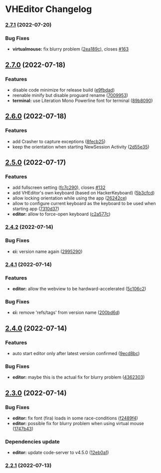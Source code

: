 # VHEditor Changelog
### [2.7.1](https://github.com/vhqtvn/VHEditor-Android/compare/v2.7.0...v2.7.1) (2022-07-20)


### Bug Fixes

* **virtualmouse:** fix blurry problem ([2ea189c](https://github.com/vhqtvn/VHEditor-Android/commit/2ea189c71b6f5076abec770cd0247486209978ef)), closes [#163](https://github.com/vhqtvn/VHEditor-Android/issues/163)

## [2.7.0](https://github.com/vhqtvn/VHEditor-Android/compare/v2.6.0...v2.7.0) (2022-07-18)


### Features

* disable code minimize for release build ([e9fbdad](https://github.com/vhqtvn/VHEditor-Android/commit/e9fbdade0be66f61a25ce765911738f39bacb4e7))
* reenable minify but disable proguard rename ([7009953](https://github.com/vhqtvn/VHEditor-Android/commit/7009953f244d7c33e28069a63208da5c7966b9fb))
* **terminal:** use Literation Mono Powerline font for terminal ([89b8090](https://github.com/vhqtvn/VHEditor-Android/commit/89b8090e39860a72faf4308da63cc246e218deae))

## [2.6.0](https://github.com/vhqtvn/VHEditor-Android/compare/v2.5.0...v2.6.0) (2022-07-18)


### Features

* add Crasher to capture exceptions ([8fecb25](https://github.com/vhqtvn/VHEditor-Android/commit/8fecb25beae682c668cf4ebdc9ec256591dd82d7))
* keep the orientation when starting NewSession Activity ([2d55e35](https://github.com/vhqtvn/VHEditor-Android/commit/2d55e354fea72f8c531e329851004694d0699ff4))

## [2.5.0](https://github.com/vhqtvn/VHEditor-Android/compare/v2.4.2...v2.5.0) (2022-07-17)


### Features

* add fullscreen setting ([fc7c290](https://github.com/vhqtvn/VHEditor-Android/commit/fc7c2908639fd073b9eceb84f5cbb3620b563715)), closes [#132](https://github.com/vhqtvn/VHEditor-Android/issues/132)
* add VHEditor's own keyboard (based on HackerKeyboard) ([5b3cfcd](https://github.com/vhqtvn/VHEditor-Android/commit/5b3cfcdc9af26e1cef417310da1981fee4c1c8fd))
* allow locking orientation while using the app ([26242ce](https://github.com/vhqtvn/VHEditor-Android/commit/26242ce1a18908972abfc7f308fef1f4516121b4))
* allow to configure current keyboard as the keyboard to be used when starting app ([7310d37](https://github.com/vhqtvn/VHEditor-Android/commit/7310d3713f1c113c1371f874c824860567324699))
* **editor:** allow to force-open keyboard ([c2a577c](https://github.com/vhqtvn/VHEditor-Android/commit/c2a577c44685b13510a6feb131486f57d775ea89))

### [2.4.2](https://github.com/vhqtvn/VHEditor-Android/compare/v2.4.1...v2.4.2) (2022-07-14)


### Bug Fixes

* **ci:** version name again ([2995290](https://github.com/vhqtvn/VHEditor-Android/commit/2995290ba9e13fc3c6a9fc9d03213ece08d48905))

### [2.4.1](https://github.com/vhqtvn/VHEditor-Android/compare/v2.4.0...v2.4.1) (2022-07-14)


### Features

* **editor:** allow the webview to be hardward-accelerated ([5c106c2](https://github.com/vhqtvn/VHEditor-Android/commit/5c106c2746a3bd650509714a5c40d4b5c18e5057))


### Bug Fixes

* **ci:** remove 'refs/tags' from version name ([200bd6d](https://github.com/vhqtvn/VHEditor-Android/commit/200bd6ddeb1e3838faef2550b4adf554834780a6))

## [2.4.0](https://github.com/vhqtvn/VHEditor-Android/compare/v2.3.0...v2.4.0) (2022-07-14)


### Features

* auto start editor only after latest version confirmed ([9ecd8bc](https://github.com/vhqtvn/VHEditor-Android/commit/9ecd8bcfc1e1e8392338afe8c0aceb40673d4cc6))


### Bug Fixes

* **editor:** maybe this is the actual fix for blurry problem ([4362303](https://github.com/vhqtvn/VHEditor-Android/commit/436230333578ee662017eb7251b710ac2471fc37))

## [2.3.0](https://github.com/vhqtvn/VHEditor-Android/compare/v2.2.1...v2.3.0) (2022-07-14)


### Bug Fixes

* **editor:** fix font (fira) loads in some race-conditions ([f2489f4](https://github.com/vhqtvn/VHEditor-Android/commit/f2489f448efb2dcc2c576446f016d1189f1e6e27))
* **editor:** possible fix for blurry problem when using virtual mouse ([1747b43](https://github.com/vhqtvn/VHEditor-Android/commit/1747b4367d81cd8e7bbd03e3ed57ebb7f71adeb9))


### Dependencies update

* **editor:** update code-server to v4.5.0 ([12eb0a1](https://github.com/vhqtvn/VHEditor-Android/commit/12eb0a11f469ac57e0841e90486a28c4aeb7fa11))

### [2.2.1](https://github.com/vhqtvn/VHEditor-Android/compare/v2.2.0...v2.2.1) (2022-07-13)
